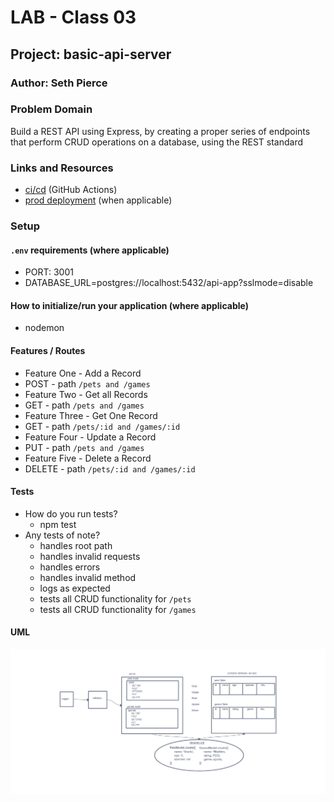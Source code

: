 # LAB - Class 03

## Project: basic-api-server

### Author: Seth Pierce

### Problem Domain

  Build a REST API using Express, by creating a proper series of endpoints that perform CRUD operations on a database, using the REST standard

### Links and Resources

- [ci/cd](https://github.com/sethppierce/basic-api-server/actions) (GitHub Actions)
- [prod deployment](https://basic-api-server-dsob.onrender.com/) (when applicable)

### Setup

#### `.env` requirements (where applicable)

- PORT: 3001
- DATABASE_URL=postgres://localhost:5432/api-app?sslmode=disable

#### How to initialize/run your application (where applicable)

- nodemon

#### Features / Routes

- Feature One - Add a Record
- POST - path `/pets and /games`
- Feature Two - Get all Records
- GET - path `/pets and /games`
- Feature Three - Get One Record
- GET - path `/pets/:id and /games/:id`
- Feature Four - Update a Record
- PUT - path `/pets and /games`
- Feature Five - Delete a Record
- DELETE - path `/pets/:id and /games/:id`

#### Tests

- How do you run tests?
  - npm test
- Any tests of note?
  - handles root path
  - handles invalid requests
  - handles errors
  - handles invalid method
  - logs as expected
  - tests all CRUD functionality for `/pets`
  - tests all CRUD functionality for `/games`

#### UML

![UML](./assets/lab03-uml.png)
